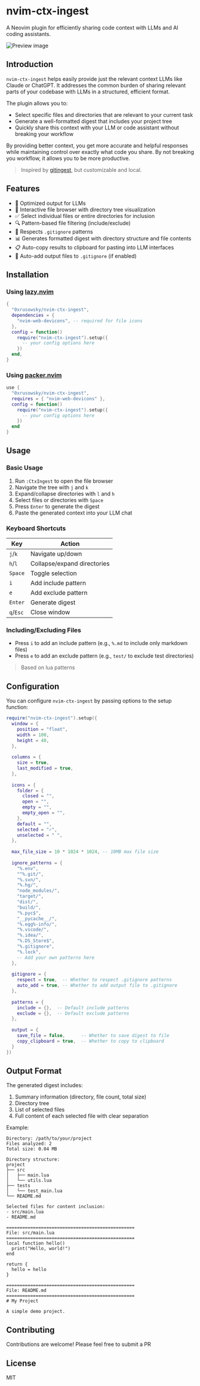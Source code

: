 # nvim-ctx-ingest

A Neovim plugin for efficiently sharing code context with LLMs and AI coding assistants.

![Preview image](preview.png)

## Introduction

`nvim-ctx-ingest` helps easily provide just the relevant context LLMs like Claude or ChatGPT. It addresses the common burden of sharing relevant parts of your codebase with LLMs in a structured, efficient format.

The plugin allows you to:

- Select specific files and directories that are relevant to your current task
- Generate a well-formatted digest that includes your project tree
- Quickly share this context with your LLM or code assistant without breaking your workflow

By providing better context, you get more accurate and helpful responses while maintaining control over exactly what code you share.
By not breaking you workflow, it allows you to be more productive.

> Inspired by [gitingest](https://github.com/cyclotruc/gitingest), but customizable and local.  

## Features

 - 🧠  Optimized output for LLMs
 - 📁  Interactive file browser with directory tree visualization
 - ✅  Select individual files or entire directories for inclusion
 - 🔍  Pattern-based file filtering (include/exclude)
 - 🚫  Respects `.gitignore` patterns
 - 📊  Generates formatted digest with directory structure and file contents
 - 📋  Auto-copy results to clipboard for pasting into LLM interfaces
 - 🔄  Auto-add output files to `.gitignore` (if enabled)

## Installation

### Using [lazy.nvim](https://github.com/folke/lazy.nvim)

```lua
{
  "0xrusowsky/nvim-ctx-ingest",
  dependencies = {
    "nvim-web-devicons", -- required for file icons
  },
  config = function()
    require("nvim-ctx-ingest").setup({
      -- your config options here
    })
  end,
}
```

### Using [packer.nvim](https://github.com/wbthomason/packer.nvim)

```lua
use {
  "0xrusowsky/nvim-ctx-ingest",
  requires = { "nvim-web-devicons" },
  config = function()
    require("nvim-ctx-ingest").setup({
      -- your config options here
    })
  end
}
```


## Usage

### Basic Usage

1. Run `:CtxIngest` to open the file browser
2. Navigate the tree with `j` and `k`
3. Expand/collapse directories with `l` and `h`
4. Select files or directories with `Space`
5. Press `Enter` to generate the digest
6. Paste the generated context into your LLM chat

### Keyboard Shortcuts

| Key       | Action                          |
|-----------|----------------------------------|
| `j`/`k`   | Navigate up/down                |
| `h`/`l`   | Collapse/expand directories     |
| `Space`   | Toggle selection                |
| `i`       | Add include pattern             |
| `e`       | Add exclude pattern             |
| `Enter`   | Generate digest                 |
| `q`/`Esc` | Close window                    |

### Including/Excluding Files

- Press `i` to add an include pattern (e.g., `%.md` to include only markdown files)
- Press `e` to add an exclude pattern (e.g., `test/` to exclude test directories)

 > Based on lua patterns

## Configuration

You can configure `nvim-ctx-ingest` by passing options to the setup function:

```lua
require("nvim-ctx-ingest").setup({
  window = {
    position = "float",
    width = 100,
    height = 40,
  },
  
  columns = {
    size = true,
    last_modified = true,
  },
  
  icons = {
    folder = {
      closed = "",
      open = "",
      empty = "",
      empty_open = "",
    },
    default = "",
    selected = "✓",
    unselected = " ",
  },
  
  max_file_size = 10 * 1024 * 1024, -- 10MB max file size
  
  ignore_patterns = {
    "%.env",
    "^%.git/",
    "%.svn/",
    "%.hg/",
    "node_modules/",
    "target/",
    "dist/",
    "build/",
    "%.pyc$",
    "__pycache__/",
    "%.egg%-info/",
    "%.vscode/",
    "%.idea/",
    "%.DS_Store$",
    "%.gitignore",
    "%.lock",
    -- Add your own patterns here
  },
  
  gitignore = {
    respect = true,  -- Whether to respect .gitignore patterns
    auto_add = true, -- Whether to add output file to .gitignore
  },
  
  patterns = {
    include = {},  -- Default include patterns
    exclude = {},  -- Default exclude patterns
  },
  
  output = {
    save_file = false,      -- Whether to save digest to file
    copy_clipboard = true,  -- Whether to copy to clipboard
  }
})
```

## Output Format

The generated digest includes:

1. Summary information (directory, file count, total size)
2. Directory tree
3. List of selected files
4. Full content of each selected file with clear separation

Example:

```
Directory: /path/to/your/project
Files analyzed: 2
Total size: 0.04 MB

Directory structure:
project
├── src
│   ├── main.lua
│   └── utils.lua
├── tests
│   └── test_main.lua
└── README.md

Selected files for content inclusion:
- src/main.lua
- README.md

================================================
File: src/main.lua
================================================
local function hello()
  print("Hello, world!")
end

return {
  hello = hello
}

================================================
File: README.md
================================================
# My Project

A simple demo project.
```

## Contributing

Contributions are welcome! Please feel free to submit a PR

## License

MIT

